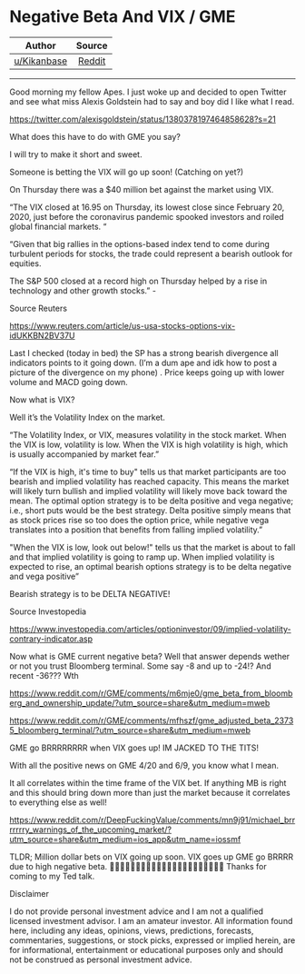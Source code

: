 # Negative Beta And VIX / GME

| Author       | Source       | 
| :-------------: |:-------------:|
| [u/Kikanbase](https://www.reddit.com/user/Kikanbase/)| [Reddit](https://www.reddit.com/r/Superstonk/comments/mnh49k/negative_beta_and_vix_gme/) | 

---

Good morning my fellow Apes. I just woke up and decided to open Twitter and see what miss Alexis Goldstein had to say and boy did I like what I read.

https://twitter.com/alexisgoldstein/status/1380378197464858628?s=21

What does this have to do with GME you say?

I will try to make it short and sweet.

Someone is betting the VIX will go up soon! (Catching on yet?)

On Thursday there was a $40 million bet against the market using VIX.

“The VIX closed at 16.95 on Thursday, its lowest close since February 20, 2020, just before the coronavirus pandemic spooked investors and roiled global financial markets. “

“Given that big rallies in the options-based index tend to come during turbulent periods for stocks, the trade could represent a bearish outlook for equities.

The S&P 500 closed at a record high on Thursday helped by a rise in technology and other growth stocks.” -

Source Reuters

https://www.reuters.com/article/us-usa-stocks-options-vix-idUKKBN2BV37U

Last I checked (today in bed) the SP has a strong bearish divergence all indicators points to it going down. (I’m a dum ape and idk how to post a picture of the divergence on my phone) . Price keeps going up with lower volume and MACD going down.

Now what is VIX?

Well it’s the Volatility Index on the market.

“The Volatility Index, or VIX, measures volatility in the stock market. When the VIX is low, volatility is low. When the VIX is high volatility is high, which is usually accompanied by market fear.”

“If the VIX is high, it's time to buy" tells us that market participants are too bearish and implied volatility has reached capacity. This means the market will likely turn bullish and implied volatility will likely move back toward the mean. The optimal option strategy is to be delta positive and vega negative; i.e., short puts would be the best strategy. Delta positive simply means that as stock prices rise so too does the option price, while negative vega translates into a position that benefits from falling implied volatility.”

"When the VIX is low, look out below!" tells us that the market is about to fall and that implied volatility is going to ramp up. When implied volatility is expected to rise, an optimal bearish options strategy is to be delta negative and vega positive”

Bearish strategy is to be DELTA NEGATIVE!

Source Investopedia

https://www.investopedia.com/articles/optioninvestor/09/implied-volatility-contrary-indicator.asp

Now what is GME current negative beta? Well that answer depends wether or not you trust Bloomberg terminal. Some say -8 and up to -24!? And recent -36??? Wth

https://www.reddit.com/r/GME/comments/m6mje0/gme_beta_from_bloomberg_and_ownership_update/?utm_source=share&utm_medium=mweb

https://www.reddit.com/r/GME/comments/mfhszf/gme_adjusted_beta_23735_bloomberg_terminal/?utm_source=share&utm_medium=mweb

GME go BRRRRRRRR when VIX goes up! IM JACKED TO THE TITS!

With all the positive news on GME 4/20 and 6/9, you know what I mean.

It all correlates within the time frame of the VIX bet. If anything MB is right and this should bring down more than just the market because it correlates to everything else as well!

https://www.reddit.com/r/DeepFuckingValue/comments/mn9j91/michael_brrrrrrry_warnings_of_the_upcoming_market/?utm_source=share&utm_medium=ios_app&utm_name=iossmf

TLDR; Million dollar bets on VIX going up soon. VIX goes up GME go BRRRR due to high negative beta. 🍌🍌🍌🍌🍌🦍🦍🦍🦍🦍👐💎👐💎🚀🚀🚀🚀🚀🚀🚀🚀 Thanks for coming to my Ted talk.

Disclaimer

I do not provide personal investment advice and I am not a qualified licensed investment advisor. I am an amateur investor. All information found here, including any ideas, opinions, views, predictions, forecasts, commentaries, suggestions, or stock picks, expressed or implied herein, are for informational, entertainment or educational purposes only and should not be construed as personal investment advice.
